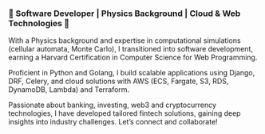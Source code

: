 ### 🔬 Software Developer | Physics Background | Cloud & Web Technologies 🔬

With a Physics background and expertise in computational simulations (cellular automata, Monte Carlo), I transitioned into software development, earning a Harvard Certification in Computer Science for Web Programming.

Proficient in Python and Golang, I build scalable applications using Django, DRF, Celery, and cloud solutions with AWS (ECS, Fargate, S3, RDS, DynamoDB, Lambda) and Terraform.

Passionate about banking, investing, web3 and cryptocurrency technologies, I have developed tailored fintech solutions, gaining deep insights into industry challenges. Let’s connect and collaborate!
